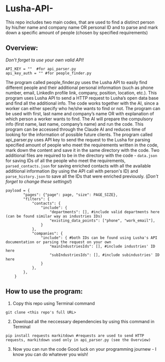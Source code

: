 # Lusha-API-
This repo includes two main codes, that are used to find a distinct person by his/her name and company name OR personal ID and to parse and mark down a specific amount of people (chosen by specified requirements)
## Overview: 
*Don't forget to use your own valid API!*
```
API_KEY = ""  #for api_parser.py
api_key_auth = "" #for people_finder.py
```
The program called people_finder.py uses the Lusha API to easily find different people and their additional personal information (such as phone number, email, LinkedIn profile link, company, position, location, etc.). This program uses Lusha API to send a HTTP request to Lusha’s open data base and find all the additional info. The code works together with the AI, since a worker can either specify who he/she wants to find or not. The program can be used with first, last name and company’s name OR with explanation of which person a worker wants to find. The AI will prepare the compulsory info (first name, last name, company’s name) and run the code. This program can be accessed through the Claude AI and reduces time of looking for the information of possible future clients.
The program called api_parser.py uses API key to send the request to the Lusha for parsing specified amount of people who meet the requirements written in the code, mark down the content and save it in the same directory with the code. Two additional files are required to be in the directory with the code - `data.json` for saving IDs of all the people who meet the requirements, `parsed_contacts.json` for saving enriched contacts with all the available additional information (by using the API call with person's ID) and `parse_history.json` to save all the IDs that were enriched previously. 
(*Don't forget to change these settings!*)
```
payload = {
        "pages": {"page": page, "size": PAGE_SIZE},
        "filters": {
            "contacts": {
                "include": {
                    "departments": [], #include valid departments here (can be found similar way as industries IDs)
                    "existing_data_points": ["phone", "work_email"],
                }
            },
            "companies": {
                "include": { #both IDs can be found using Lusha's API documentation or parsing the request on your own
                    "mainIndustriesIds": [], #include industries' ID here
                    "subIndustriesIds": [], #include subindustries' ID here
                }
            },
        },
    }
```
## How to use the program:
1. Copy this repo using Terminal command
```
git clone <this repo's full URL>
```
2. Download all the neccessary dependencies by using this command in Terminal
```
pip install requests markitdown #requests are used to send HTTP requests, markitdown used only in api_parser.py (see the Overview)
```
3. Now you can run the code
Good luck on your programming journew - I know you can do whatever you wish!
